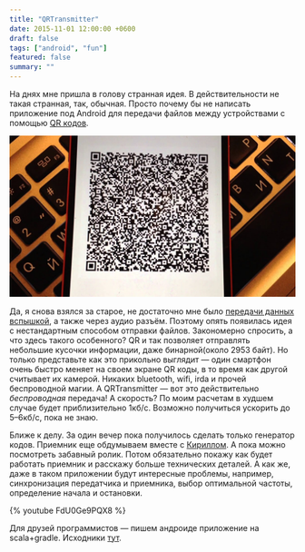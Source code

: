 ```yaml
---
title: "QRTransmitter"
date: 2015-11-01 12:00:00 +0600
draft: false
tags: ["android", "fun"]
featured: false
summary: ""
---
```


На днях мне пришла в голову странная идея. В действительности не такая странная, так, обычная. Просто почему бы не написать приложение под Android для передачи файлов между устройствами с помощью [QR кодов](https://ru.wikipedia.org/wiki/QR-код).

![QR transmitter app image](/assets/QRTransmitter/qrimage.jpg)

Да, я снова взялся за старое, не достаточно мне было [передачи данных вспышкой](https://www.youtube.com/watch?v=BZ4PDgjlmb4), а также через аудио разъём. Поэтому опять появилась идея с нестандартным способом отправки файлов. Закономерно спросить, а что здесь такого особенного? QR и так позволяет отправлять небольшие кусочки информации, даже бинарной(около 2953 байт). Но только представьте как это прикольно выглядит — один смартфон очень быстро меняет на своем экране QR коды, в то время как другой считывает их камерой. Никаких bluetooth, wifi, irda и прочей беспроводной магии. А QRTransmitter — вот это действительно *беспроводная* передача! А скорость? По моим расчетам в худшем случае будет приблизительно 1кб/с. Возможно получиться ускорить до 5–6кб/с, пока не знаю.

Ближе к делу. За один вечер пока получилось сделать только генератор кодов. Приемник еще обдумываем вместе с [Кириллом](https://medium.com/@KirillMegabozya). А пока можно посмотреть забавный ролик. Потом обязательно покажу как будет работать приемник и расскажу больше технических деталей. А как же, даже в таком приложении будут интересные проблемы, например, синхронизация передатчика и приемника, выбор оптимальной частоты, определение начала и остановки.

{% youtube FdU0Ge9PQX8 %}

Для друзей программистов — пишем андроиде приложение на scala+gradle. Исходники [тут](https://github.com/cat-in-the-dark/QRTransmitter).
